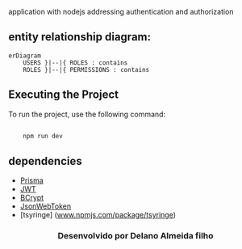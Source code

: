 application with nodejs addressing authentication and authorization

## entity relationship diagram:

```mermaid
erDiagram
    USERS }|--|{ ROLES : contains
    ROLES }|--|{ PERMISSIONS : contains
```

## Executing the Project

To run the project, use the following command:

```javascript

    npm run dev
```

## dependencies

-   [Prisma](https://www.prisma.io/)
-   [JWT](https://jwt.io)
-   [BCrypt](https://www.npmjs.com/package/bcrypt)
-   [JsonWebToken](www.npmjs.com/package/jsonwebtoken)
-   [tsyringe] (www.npmjs.com/package/tsyringe)

<h3 align="center">Desenvolvido por  Delano Almeida filho </h3>
